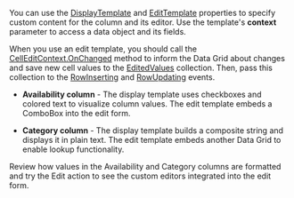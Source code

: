 You can use the [DisplayTemplate](https://docs.devexpress.com/Blazor/DevExpress.Blazor.DxDataGridColumn.DisplayTemplate) and [EditTemplate](https://docs.devexpress.com/Blazor/DevExpress.Blazor.DxDataGridColumn.EditTemplate) properties to specify custom content for the column and its editor. Use the template's **context** parameter to access a data object and its fields.

When you use an edit template, you should call the [CellEditContext.OnChanged](https://docs.devexpress.com/Blazor/DevExpress.Blazor.CellEditContext.OnChanged.overloads) method to inform the Data Grid about changes and save new cell values to the [EditedValues](https://docs.devexpress.com/Blazor/DevExpress.Blazor.CellEditContext.EditedValues) collection. Then, pass this collection to the [RowInserting](https://docs.devexpress.com/Blazor/DevExpress.Blazor.DxDataGrid-1.RowInserting) and [RowUpdating](https://docs.devexpress.com/Blazor/DevExpress.Blazor.DxDataGrid-1.RowUpdating) events.

*   **Availability column** - The display template uses checkboxes and colored text to visualize column values. The edit template embeds a ComboBox into the edit form.

*   **Category column** - The display template builds a composite string and displays it in plain text. The edit template embeds another Data Grid to enable lookup functionality.

Review how values in the Availability and Category columns are formatted and try the Edit action to see the custom editors integrated into the edit form.

